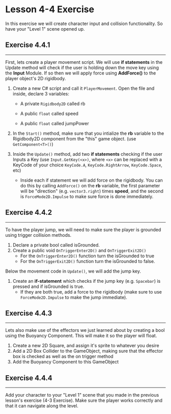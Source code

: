 # Lesson 4-4 Exercise
In this exercise we will create character input and collision functionality. So have your "Level 1" scene opened up.

## Exercise 4.4.1
---
First, lets create a player movement script. We will use **if statements** in the Update method will check if the user is holding down the move key using the **Input** Module. If so then we will apply force using **AddForce()** to the player object's 2D rigidbody.

1. Create a new C# script and call it `PlayerMovement`. Open the file and inside, declare 3 variables:

   * A private `Rigidbody2D` called rb

   * A public `float` called speed

   * A public `float` called jumpPower

2. In the `Start()` method, make sure that you intialize the **rb** variable to the Rigidbody2D component from the "this" game object. (use `GetComponent<T>()`)

3. Inside the `Update()` method, add two **if statements** checking if the user Inputs a Key (use `Input.GetKey(<x>)`, where `<x>` can be replaced with a KeyCode of your choice `KeyCode.A`, `KeyCode.RightArrow`, `KeyCode.Space`, etc) 
   * Inside each if statement we will add force on the rigidbody. You can do this by calling `AddForce()` on the **rb** variable, the first parameter will be "direction" (e.g. `vector3.right`) times **speed**, and the second is `ForceMode2D.Impulse` to make sure force is done immediately.

## Exercise 4.4.2
---
To have the player jump, we will need to make sure the player is grounded using trigger collision methods.

 1. Declare a private bool called isGrounded. 
 2. Create a public void `OnTriggerEnter2D()` and `OnTriggerExit2D()`
    *  For the `OnTriggerEnter2D()` function turn the isGrounded to true 
    *  For the `OnTriggerExit2D()`  function turn the isGrounded to false.

Below the movement code in `Update()`, we will add the jump key. 

1. Create an **if-statement** which checks if the jump key (e.g. `Spacebar`) is pressed and if isGrounded is true. 
   * If they are both true, add a force to the rigidbody (make sure to use `ForceMode2D.Impulse` to make the jump immediate).

## Exercise 4.4.3
---
Lets also make use of the effectors we just learned about by creating a bool using the Buoyancy Component. This will make it so the player will float. 

1. Create a new 2D Square, and assign it's sprite to whatever you desire 
2. Add a 2D Box Collider to the GameObject, making sure that the effector box is checked as well as the on trigger method
3. Add the Buoyancy Component to this GameObject

## Exercise 4.4.4
---
Add your character to your "Level 1" scene that you made in the previous lesson's exercise (4-3 Exercise). Make sure the player works correctly and that it can navigate along the level.